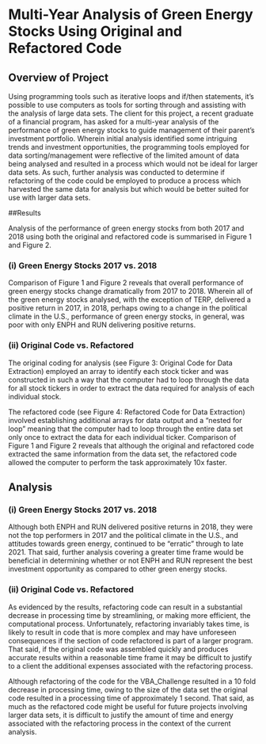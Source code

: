 # Multi-Year Analysis of Green Energy Stocks Using Original and Refactored Code

## Overview of Project

Using programming tools such as iterative loops and if/then statements, it’s possible to use computers as tools for sorting through and assisting with the analysis of large data sets.  The client for this project, a recent graduate of a financial program, has asked for a multi-year analysis of the performance of green energy stocks to guide management of their parent’s investment portfolio.  Wherein initial analysis identified some intriguing trends and investment opportunities, the programming tools employed for data sorting/management were reflective of the limited amount of data being analysed and resulted in a process which would not be ideal for larger data sets.  As such, further analysis was conducted to determine if refactoring of the code could be employed to produce a process which harvested the same data for analysis but which would be better suited for use with larger data sets. 

##Results

Analysis of the performance of green energy stocks from both 2017 and 2018 using both the original and refactored code is summarised in Figure 1 and Figure 2.

### (i) Green Energy Stocks 2017 vs. 2018
Comparison of Figure 1 and Figure 2 reveals that overall performance of green energy stocks change dramatically from 2017 to 2018.  Wherein all of the green energy stocks analysed, with the exception of TERP, delivered a positive return in 2017, in 2018, perhaps owing to a change in the political climate in the U.S., performance of green energy stocks, in general, was poor with only ENPH and RUN delivering positive returns.  

### (ii) Original Code vs. Refactored
The original coding for analysis (see Figure 3: Original Code for Data Extraction) employed an array to identify each stock ticker and was constructed in such a way that the computer had to loop through the data for all stock tickers in order to extract the data required for analysis of each individual stock.  

The refactored code (see Figure 4: Refactored Code for Data Extraction) involved establishing additional arrays for data output and a “nested for loop” meaning that the computer had to loop through the entire data set only once to extract the data for each individual ticker.  Comparison of Figure 1 and Figure 2 reveals that although the original and refactored code extracted the same information from the data set, the refactored code allowed the computer to perform the task approximately 10x faster.

## Analysis

### (i) Green Energy Stocks 2017 vs. 2018
Although both ENPH and RUN delivered positive returns in 2018, they were not the top performers in 2017 and the political climate in the U.S., and attitudes towards green energy, continued to be “erratic” through to late 2021.  That said, further analysis covering a greater time frame would be beneficial in determining whether or not ENPH and RUN represent the best investment opportunity as compared to other green energy stocks.

### (ii) Original Code vs. Refactored
As evidenced by the results, refactoring code can result in a substantial decrease in processing time by streamlining, or making more efficient, the computational process.  Unfortunately, refactoring invariably takes time, is likely to result in code that is more complex and may have unforeseen consequences if the section of code refactored is part of a larger program.  That said, if the original code was assembled quickly and produces accurate results within a reasonable time frame it may be difficult to justify to a client the additional expenses associated with the refactoring process.

Although refactoring of the code for the VBA_Challenge resulted in a 10 fold decrease in processing time, owing to the size of the data set the original code resulted in a processing time of approximately 1 second.  That said, as much as the refactored code might be useful for future projects involving larger data sets, it is difficult to justify the amount of time and energy associated with the refactoring process in the context of the current analysis.
 
